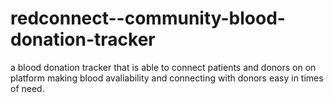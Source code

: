 # redconnect--community-blood-donation-tracker
a blood donation tracker that is able to connect patients and donors on on platform making blood avaliability and connecting with donors easy in times of need.

